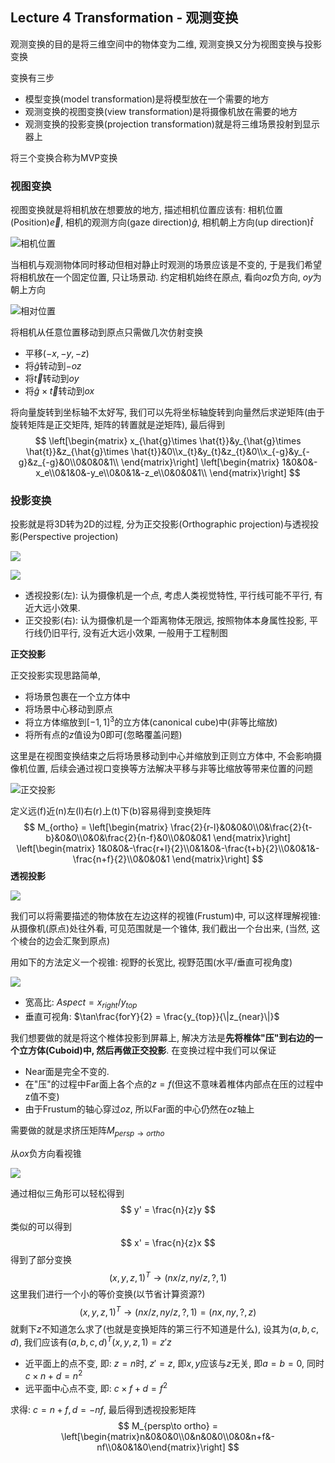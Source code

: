## Lecture 4 Transformation - 观测变换

观测变换的目的是将三维空间中的物体变为二维, 观测变换又分为视图变换与投影变换

变换有三步

- 模型变换(model transformation)是将模型放在一个需要的地方
- 观测变换的视图变换(view transformation)是将摄像机放在需要的地方
- 观测变换的投影变换(projection transformation)就是将三维场景投射到显示器上

将三个变换合称为MVP变换

### 视图变换

视图变换就是将相机放在想要放的地方, 描述相机位置应该有: 相机位置(Position)$\vec{e}$, 相机的观测方向(gaze direction)$\hat{g}$, 相机朝上方向(up direction)$\hat{t}$

![相机位置](./img/4-1.png)

当相机与观测物体同时移动但相对静止时观测的场景应该是不变的, 于是我们希望将相机放在一个固定位置, 只让场景动. 约定相机始终在原点, 看向$oz$负方向, $oy$为朝上方向

![相对位置](./img/4-2.png)

将相机从任意位置移动到原点只需做几次仿射变换

- 平移$(-x,-y,-z)$
- 将$\hat{g}$转动到$-oz$
- 将$\vec{t}$转动到$oy$
- 将$\hat{g} \times \vec{t}$转动到$ox$

将向量旋转到坐标轴不太好写, 我们可以先将坐标轴旋转到向量然后求逆矩阵(由于旋转矩阵是正交矩阵, 矩阵的转置就是逆矩阵), 最后得到
$$
\left[\begin{matrix}
x_{\hat{g}\times \hat{t}}&y_{\hat{g}\times \hat{t}}&z_{\hat{g}\times \hat{t}}&0\\x_{t}&y_{t}&z_{t}&0\\x_{-g}&y_{-g}&z_{-g}&0\\0&0&0&1\\
\end{matrix}\right]
\left[\begin{matrix}
1&0&0&-x_e\\0&1&0&-y_e\\0&0&1&-z_e\\0&0&0&1\\
\end{matrix}\right]
$$

### 投影变换

投影就是将3D转为2D的过程, 分为正交投影(Orthographic projection)与透视投影(Perspective projection)

![](./img/4-3.jpg)

![](./img/4-4.png)

- 透视投影(左): 认为摄像机是一个点, 考虑人类视觉特性, 平行线可能不平行, 有近大远小效果.
- 正交投影(右): 认为摄像机是一个距离物体无限远, 按照物体本身属性投影, 平行线仍旧平行, 没有近大远小效果, 一般用于工程制图

**正交投影**

正交投影实现思路简单, 

- 将场景包裹在一个立方体中
- 将场景中心移动到原点
- 将立方体缩放到$[-1,1]^3$的立方体(canonical cube)中(非等比缩放) 
- 将所有点的$z$值设为0即可(忽略覆盖问题)

这里是在视图变换结束之后将场景移动到中心并缩放到正则立方体中, 不会影响摄像机位置, 后续会通过视口变换等方法解决平移与非等比缩放等带来位置的问题

![正交投影](./img/4-5.png)

定义远(f)近(n)左(l)右(r)上(t)下(b)容易得到变换矩阵
$$
M_{ortho} = 
\left[\begin{matrix}
\frac{2}{r-l}&0&0&0\\0&\frac{2}{t-b}&0&0\\0&0&\frac{2}{n-f}&0\\0&0&0&1
\end{matrix}\right]
\left[\begin{matrix}
1&0&0&-\frac{r+l}{2}\\0&1&0&-\frac{t+b}{2}\\0&0&1&-\frac{n+f}{2}\\0&0&0&1
\end{matrix}\right]
$$
**透视投影**

![](./img/4-6.png)

我们可以将需要描述的物体放在左边这样的视锥(Frustum)中, 可以这样理解视锥: 从摄像机(原点)处往外看, 可见范围就是一个锥体, 我们截出一个台出来, (当然, 这个棱台的边会汇聚到原点)

用如下的方法定义一个视锥: 视野的长宽比, 视野范围(水平/垂直可视角度)

![](./img/4-8.png)

- 宽高比: $Aspect = x_{right} / y_{top}$
- 垂直可视角: $\tan\frac{forY}{2} = \frac{y_{top}}{\|z_{near}\|}$

我们想要做的就是将这个椎体投影到屏幕上, 解决方法是**先将椎体"压"到右边的一个立方体(Cuboid)中, 然后再做正交投影**. 在变换过程中我们可以保证

- Near面是完全不变的. 
- 在"压"的过程中Far面上各个点的$z=f$(但这不意味着椎体内部点在压的过程中z值不变)
- 由于Frustum的轴心穿过$oz$, 所以Far面的中心仍然在$oz$轴上

需要做的就是求挤压矩阵$M_{persp\to ortho}$

从$ox$负方向看视锥

![](./img/4-7.png)

通过相似三角形可以轻松得到
$$
y' = \frac{n}{z}y
$$
类似的可以得到
$$
x' = \frac{n}{z}x
$$
得到了部分变换
$$
(x,y,z,1)^T \to (nx/z, ny/z, ?, 1)
$$
这里我们进行一个小的等价变换(以节省计算资源?)
$$
(x,y,z,1)^T \to (nx/z, ny/z, ?, 1) = (nx, ny, ?, z)
$$
就剩下$z$不知道怎么求了(也就是变换矩阵的第三行不知道是什么), 设其为$(a,b,c,d)$, 我们应该有$(a,b,c,d)^T(x,y,z,1) = z'z$

- 近平面上的点不变, 即: $z = n$时, $z' = z$, 即$x,y$应该与$z$无关, 即$a = b = 0$, 同时$c \times n + d = n^2$
- 远平面中心点不变, 即: $c\times f + d = f^2$

求得: $c = n+f, d = -nf$, 最后得到透视投影矩阵
$$
M_{persp\to ortho} = \left[\begin{matrix}n&0&0&0\\0&n&0&0\\0&0&n+f&-nf\\0&0&1&0\end{matrix}\right]
$$





















